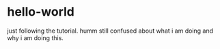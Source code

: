 # hello-world
just following the tutorial.
humm still confused about what i am doing and why i am doing this.
